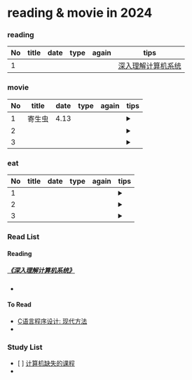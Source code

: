 # reading & movie in 2024
### reading
|No| title | date | type | again | tips |
|------| ------- | ------- | ------- | ------- | -------|
|1|  |  |  | | [深入理解计算机系统](#srljjsjxt)|


### movie
|No| title | date | type | again | tips |
|------| ------- | ------- | ------- | ------- | -------|
|1| 寄生虫| 4.13 |  | | <details>  <summary></summary><ol>  <li></li>  <li></li>  <li></li></ol></details>|
|2| |  |  | | <details>  <summary></summary><ol>  <li></li>  <li></li>  <li></li></ol></details>|
|3| |  |  | | <details>  <summary></summary><ol>  <li></li>  <li></li>  <li></li></ol></details>|

### eat
|No| title | date | type | again | tips |
|------| ------- | ------- | ------- | ------- | -------|
|1| |  |  | | <details>  <summary></summary><ol>  <li></li>  <li></li>  <li></li></ol></details>|
|2|  |  |  | | <details>  <summary></summary><ol>  <li></li>  <li></li>  <li></li></ol></details>|
|3|  |  |  | | <details>  <summary></summary><ol>  <li></li>  <li></li>  <li></li></ol></details>|



### Read List

#### Reading
##### <span id ="srljjsjxt">[《深入理解计算机系统》](https://github.com/DreamAndDead/CSAPP-3e-Solutions)</span>
-


#### To Read
- <span id ="srljjsjxt111">[C语言程序设计: 现代方法](https://book.douban.com/subject/4279678/)
- 

### Study List
-  <span id ="srljjsjxt222">[ ] [计算机缺失的课程](https://missing-semester-cn.github.io/)
- 
